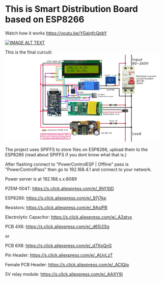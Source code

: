 # This is Smart Distribution Board based on ESP8266

Watch how it works https://youtu.be/YGajnfcQebY

[![IMAGE ALT TEXT](http://img.youtube.com/vi/YGajnfcQebY/0.jpg)](http://www.youtube.com/watch?v=YGajnfcQebY "Video Title")

This is the final curcuit:
<img src="circuit.jpg">

The project uses SPIFFS to store files on ESP8266, upload them to the ESP8266 (read about SPIFFS if you dont know what that is.)

After flashing connect to "PowerControlESP | Offline" pass is "PowerControlPass" then go to 192.168.4.1 and connect to your network.

Power server is at 192.168.x.x:8089

PZEM-004T: https://s.click.aliexpress.com/e/_9hYStD

ESP8266: https://s.click.aliexpress.com/e/_97j7kp

Resistors: https://s.click.aliexpress.com/e/_9AslPB

Electrolytic Capacitor: https://s.click.aliexpress.com/e/_A2atvx

PCB 4X6: https://s.click.aliexpress.com/e/_d65i2Sg

or

PCB 6X8: https://s.click.aliexpress.com/e/_d7XpQnS

Pin Header: https://s.click.aliexpress.com/e/_AUvLzT

Female PCB Header: https://s.click.aliexpress.com/e/_AClQip

5V relay module: https://s.click.aliexpress.com/e/_AAXY9i
